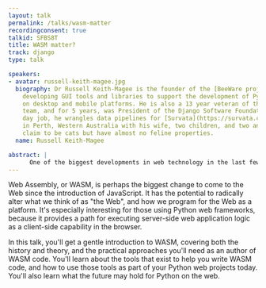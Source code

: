 ```yaml
---
layout: talk
permalink: /talks/wasm-matter
recordingconsent: true
talkid: SFBS8T
title: WASM matter?
track: django
type: talk

speakers:
- avatar: russell-keith-magee.jpg
  biography: Dr Russell Keith-Magee is the founder of the [BeeWare project](https://beeware.org),
    developing GUI tools and libraries to support the development of Python software
    on desktop and mobile platforms. He is also a 13 year veteran of the Django core
    team, and for 5 years, was President of the Django Software Foundation. In his
    day job, he wrangles data pipelines for [Survata](https://survata.com). He lives
    in Perth, Western Australia with his wife, two children, and two animals that
    claim to be cats but have almost no feline properties.
  name: Russell Keith-Magee

abstract: | 
      One of the biggest developments in web technology in the last few years is the emergence of WASM - Web Assembly. But what is WASM? Can you use it in your web projects? Should you? And if so... how?
---
```


Web Assembly, or WASM, is perhaps the biggest change to come to the Web since the introduction of JavaScript. It has the potential to radically alter what we think of as "the Web", and how we program for the Web as a platform. It's especially interesting for those using Python web frameworks, because it provides a path for executing server-side web application logic as a client-side capability in the browser.

In this talk, you'll get a gentle introduction to WASM, covering both the history and theory, and the practical approaches you'll need as an author of WASM code. You'll learn about the tools that exist to help you write WASM code, and how to use those tools as part of your Python web projects today. You'll also learn what the future may hold for Python on the web.
